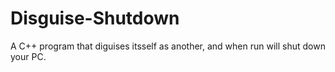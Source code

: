 # Disguise-Shutdown
A C++ program that diguises itsself as another, and when run will shut down your PC.
